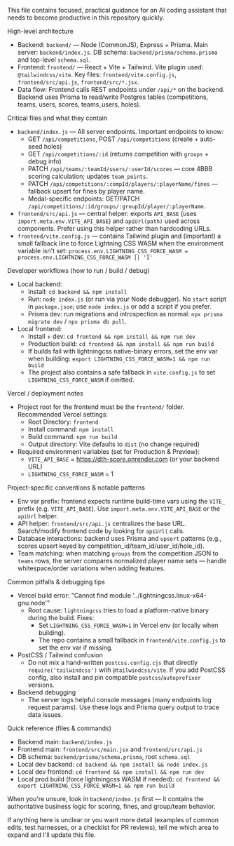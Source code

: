 <!-- Copilot / AI assistant instructions for the dth-score repository -->

This file contains focused, practical guidance for an AI coding assistant that needs to become productive in this repository quickly.

High-level architecture
- Backend: `backend/` — Node (CommonJS), Express + Prisma. Main server: `backend/index.js`. DB schema: `backend/prisma/schema.prisma` and top-level `schema.sql`.
- Frontend: `frontend/` — React + Vite + Tailwind. Vite plugin used: `@tailwindcss/vite`. Key files: `frontend/vite.config.js`, `frontend/src/api.js`, `frontend/src/*.jsx`.
- Data flow: Frontend calls REST endpoints under `/api/*` on the backend. Backend uses Prisma to read/write Postgres tables (competitions, teams, users, scores, teams_users, holes).

Critical files and what they contain
- `backend/index.js` — All server endpoints. Important endpoints to know:
  - GET `/api/competitions`, POST `/api/competitions` (create + auto-seed holes)
  - GET `/api/competitions/:id` (returns competition with `groups` + debug info)
  - PATCH `/api/teams/:teamId/users/:userId/scores` — core 4BBB scoring calculation; updates `team_points`.
  - PATCH `/api/competitions/:compId/players/:playerName/fines` — fallback upsert for fines by player name.
  - Medal-specific endpoints: GET/PATCH `/api/competitions/:id/groups/:groupId/player/:playerName`.
- `frontend/src/api.js` — central helper: exports `API_BASE` (uses `import.meta.env.VITE_API_BASE`) and `apiUrl(path)` used across components. Prefer using this helper rather than hardcoding URLs.
- `frontend/vite.config.js` — contains Tailwind plugin and (important) a small fallback line to force Lightning CSS WASM when the environment variable isn't set:
  `process.env.LIGHTNING_CSS_FORCE_WASM = process.env.LIGHTNING_CSS_FORCE_WASM || '1'`

Developer workflows (how to run / build / debug)
- Local backend:
  - Install: `cd backend && npm install`
  - Run: `node index.js` (or run via your Node debugger). No `start` script in `package.json`; use `node index.js` or add a script if you prefer.
  - Prisma dev: run migrations and introspection as normal: `npx prisma migrate dev` / `npx prisma db pull`.
- Local frontend:
  - Install + dev: `cd frontend && npm install && npm run dev`
  - Production build: `cd frontend && npm install && npm run build`
  - If builds fail with lightningcss native-binary errors, set the env var when building:
    `export LIGHTNING_CSS_FORCE_WASM=1 && npm run build`
  - The project also contains a safe fallback in `vite.config.js` to set `LIGHTNING_CSS_FORCE_WASM` if omitted.

Vercel / deployment notes
- Project root for the frontend must be the `frontend/` folder. Recommended Vercel settings:
  - Root Directory: `frontend`
  - Install command: `npm install`
  - Build command: `npm run build`
  - Output directory: Vite defaults to `dist` (no change required)
- Required environment variables (set for Production & Preview):
  - `VITE_API_BASE` = https://dth-score.onrender.com (or your backend URL)
  - `LIGHTNING_CSS_FORCE_WASM` = 1

Project-specific conventions & notable patterns
- Env var prefix: frontend expects runtime build-time vars using the `VITE_` prefix (e.g. `VITE_API_BASE`). Use `import.meta.env.VITE_API_BASE` or the `apiUrl` helper.
- API helper: `frontend/src/api.js` centralizes the base URL. Search/modify frontend code by looking for `apiUrl(` calls.
- Database interactions: backend uses Prisma and `upsert` patterns (e.g., scores upsert keyed by competition_id/team_id/user_id/hole_id).
- Team matching: when matching `groups` from the competition JSON to `teams` rows, the server compares normalized player name sets — handle whitespace/order variations when adding features.

Common pitfalls & debugging tips
- Vercel build error: "Cannot find module '../lightningcss.linux-x64-gnu.node'"
  - Root cause: `lightningcss` tries to load a platform-native binary during the build. Fixes:
    - Set `LIGHTNING_CSS_FORCE_WASM=1` in Vercel env (or locally when building).
    - The repo contains a small fallback in `frontend/vite.config.js` to set the env var if missing.
- PostCSS / Tailwind confusion
  - Do not mix a hand-written `postcss.config.cjs` that directly `require('tailwindcss')` with `@tailwindcss/vite`. If you add PostCSS config, also install and pin compatible `postcss`/`autoprefixer` versions.
- Backend debugging
  - The server logs helpful console messages (many endpoints log request params). Use these logs and Prisma query output to trace data issues.

Quick reference (files & commands)
- Backend main: `backend/index.js`
- Frontend main: `frontend/src/main.jsx` and `frontend/src/api.js`
- DB schema: `backend/prisma/schema.prisma`, root `schema.sql`
- Local dev backend: `cd backend && npm install && node index.js`
- Local dev frontend: `cd frontend && npm install && npm run dev`
- Local prod build (force lightningcss WASM if needed):
  `cd frontend && export LIGHTNING_CSS_FORCE_WASM=1 && npm run build`

When you're unsure, look in `backend/index.js` first — it contains the authoritative business logic for scoring, fines, and group/team behavior.

If anything here is unclear or you want more detail (examples of common edits, test harnesses, or a checklist for PR reviews), tell me which area to expand and I'll update this file.
